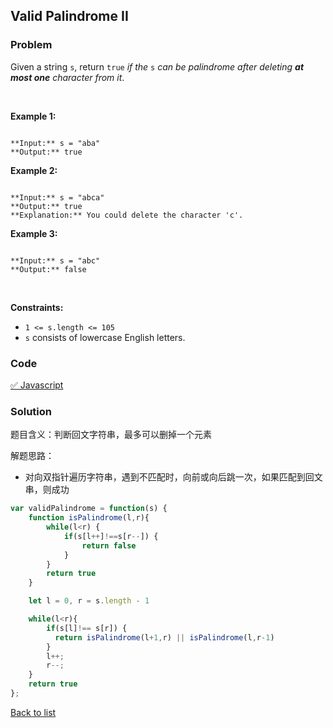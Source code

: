 Valid Palindrome II
---
### Problem
Given a string `s`, return `true` *if the* `s` *can be palindrome after deleting **at most one** character from it*.


 


**Example 1:**



```

**Input:** s = "aba"
**Output:** true

```

**Example 2:**



```

**Input:** s = "abca"
**Output:** true
**Explanation:** You could delete the character 'c'.

```

**Example 3:**



```

**Input:** s = "abc"
**Output:** false

```

 


**Constraints:**


* `1 <= s.length <= 105`
* `s` consists of lowercase English letters.

### Code
[✅ Javascript](./solution.js)
### Solution
题目含义：判断回文字符串，最多可以删掉一个元素

解题思路：
- 对向双指针遍历字符串，遇到不匹配时，向前或向后跳一次，如果匹配到回文串，则成功

```javascript
var validPalindrome = function(s) {
    function isPalindrome(l,r){
        while(l<r) {
            if(s[l++]!==s[r--]) {
                return false
            }
        }
        return true
    }

    let l = 0, r = s.length - 1

    while(l<r){
        if(s[l]!== s[r]) {
          return isPalindrome(l+1,r) || isPalindrome(l,r-1)
        }
        l++;
        r--;
    }
    return true
};

```

[Back to list](../README.md)